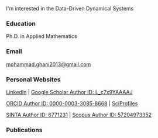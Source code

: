 I'm interested in the Data-Driven Dynamical Systems
### Education
Ph.D. in Applied Mathematics
### Email
mohammad.ghani2013@gmail.com
### Personal Websites

<a href="https://www.linkedin.com/in/mohammad-ghani-7b8b0b302/" target="_blank">LinkedIn</a> | <a href="https://scholar.google.com/citations?user=L_c7x9YAAAAJ&hl=id&authuser=3" target="_blank">Google Scholar Author ID: L_c7x9YAAAAJ</a>

<a href="https://orcid.org/0000-0003-3085-8668" target="_blank">ORCID Author ID: 0000-0003-3085-8668</a> | <a href="https://sciprofiles.com/profile/mohammadghani" target="_blank">SciProfiles</a>

<a href="https://sinta.kemdikbud.go.id/authors/profile/6771231" target="_blank">SINTA Author ID: 6771231</a> | <a href="https://www.scopus.com/authid/detail.uri?authorId=57204973352" target="_blank">Scopus Author ID: 57204973352</a>

### Publications
